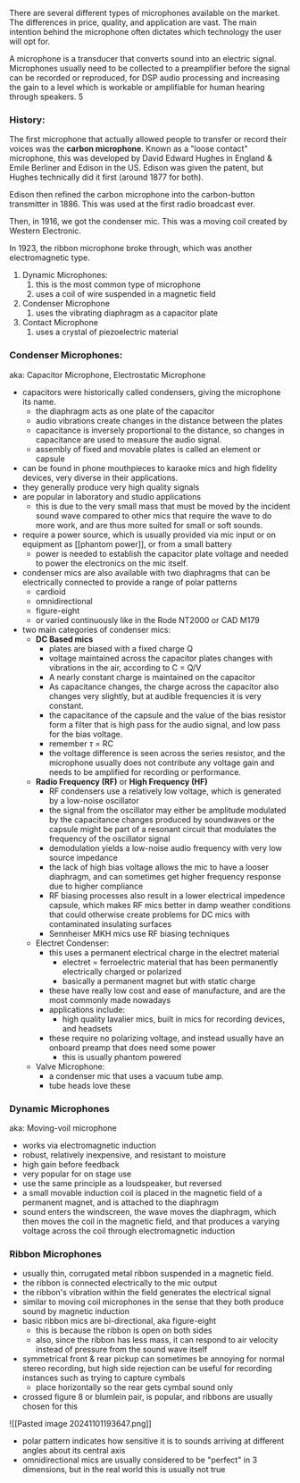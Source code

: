 There are several different types of microphones available on the market. The differences in price, quality, and application are vast. The main intention behind the microphone often dictates which technology the user will opt for. 

A microphone is a transducer that converts sound into an electric signal. Microphones usually need to be collected to a preamplifier before the signal can be recorded or reproduced, for DSP audio processing and increasing the gain to a level which is workable or amplifiable for human hearing through speakers. 5


### History: 
The first microphone that actually allowed people to transfer or record their voices was the **carbon microphone**. Known as a "loose contact" microphone, this was developed by David Edward Hughes in England & Emile Berliner and Edison in the US. Edison was given the patent, but Hughes technically did it first (around 1877 for both).

Edison then refined the carbon microphone into the carbon-button transmitter in 1886. This was used at the first radio broadcast ever. 

Then, in 1916, we got the condenser mic. This was a moving coil created by Western Electronic. 

In 1923, the ribbon microphone broke through, which was another electromagnetic type. 

1. Dynamic Microphones: 
	1. this is the most common type of microphone
	2. uses a coil of wire suspended in a magnetic field
2. Condenser Microphone
	1. uses the vibrating diaphragm as a capacitor plate
3. Contact Microphone
	1. uses a crystal of piezoelectric material


### Condenser Microphones: 
aka: Capacitor Microphone, Electrostatic Microphone

- capacitors were historically called condensers, giving the microphone its name. 
	- the diaphragm acts as one plate of the capacitor
	- audio vibrations create changes in the distance between the plates
	- capacitance is inversely proportional to the distance, so changes in capacitance are used to measure the audio signal. 
	- assembly of fixed and movable plates is called an element or capsule
- can be found in phone mouthpieces to karaoke mics and high fidelity devices, very diverse in their applications. 
- they generally produce very high quality signals 
- are popular in laboratory and studio applications
	- this is due to the very small mass that must be moved by the incident sound wave compared to other mics that require the wave to do more work, and are thus more suited for small or soft sounds. 
- require a power source, which is usually provided via mic input or on equipment as [[phantom power]], or from a small battery
	- power is needed to establish the capacitor plate voltage and needed to power the electronics on the mic itself.
- condenser mics are also available with two diaphragms that can be electrically connected to provide a range of polar patterns
	- cardioid
	- omnidirectional
	- figure-eight
	- or varied continuously like in the Rode NT2000 or CAD M179
- two main categories of condenser mics: 
	- **DC Based mics**
		- plates are biased with a fixed charge Q
		- voltage maintained across the capacitor plates changes with vibrations in the air, according to C = Q/V
		- A nearly constant charge is maintained on the capacitor
		- As capacitance changes, the charge across the capacitor also changes very slightly, but at audible frequencies it is very constant. 
		- the capacitance of the capsule and the value of the bias resistor form a filter that is high pass for the audio signal, and low pass for the bias voltage.
		- remember $\tau$ = RC
		- the voltage difference is seen across the series resistor, and the microphone usually does not contribute any voltage gain and needs to be amplified for recording or performance. 
	- **Radio Frequency (RF)** or **High Frequency (HF)**
		- RF condensers use a relatively low voltage, which is generated by a low-noise oscillator
		- the signal from the oscillator may either be amplitude modulated by the capacitance changes produced by soundwaves or the capsule might be part of a resonant circuit that modulates the frequency of the oscillator signal
		- demodulation yields a low-noise audio frequency with very low source impedance 
		- the lack of high bias voltage allows the mic to have a looser diaphragm, and can sometimes get higher frequency response due to higher compliance
		- RF biasing processes also result in a lower electrical impedence capsule, which makes RF mics better in damp weather conditions that could otherwise create problems for DC mics with contaminated insulating surfaces
		- Sennheiser MKH mics use RF biasing techniques
	- Electret Condenser: 
		- this uses a permanent electrical charge in the electret material
			- electret = ferroelectric material that has been permanently electrically charged or polarized
			- basically a permanent magnet but with static charge
		- these have really low cost and ease of manufacture, and are the most commonly made nowadays
		- applications include: 
			- high quality lavalier mics, built in mics for recording devices, and headsets
		- these require no polarizing voltage, and instead usually have an onboard preamp that does need some power
			- this is usually phantom powered
	- Valve Microphone: 
		- a condenser mic that uses a vacuum tube amp. 
		- tube heads love these

### Dynamic Microphones
aka: Moving-voil microphone

- works via electromagnetic induction
- robust, relatively inexpensive, and resistant to moisture
- high gain before feedback
- very popular for on stage use
- use the same principle as a loudspeaker, but reversed
- a small movable induction coil is placed in the magnetic field of a permanent magnet, and is attached to the diaphragm
- sound enters the windscreen, the wave moves the diaphragm, which then moves the coil in the magnetic field, and that produces a varying voltage across the coil through electromagnetic induction

### Ribbon Microphones
- usually thin, corrugated metal ribbon suspended in a magnetic field.
- the ribbon is connected electrically to the mic output
- the ribbon's vibration within the field generates the electrical signal 
- similar to moving coil microphones in the sense that they both produce sound by magnetic induction 
- basic ribbon mics are bi-directional, aka figure-eight
	- this is because the ribbon is open on both sides
	- also, since the ribbon has less mass, it can respond to air velocity instead of pressure from the sound wave itself
- symmetrical front & rear pickup can sometimes be annoying for normal stereo recording, but high side rejection can be useful for recording instances such as trying to capture cymbals
	- place horizontally so the rear gets cymbal sound only
- crossed figure 8 or blumlein pair, is popular, and ribbons are usually chosen for this


![[Pasted image 20241101193647.png]]

- polar pattern indicates how sensitive it is to sounds arriving at different angles about its central axis
- omnidirectional mics are usually considered to be "perfect" in 3 dimensions, but in the real world this is usually not true